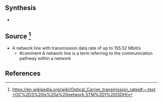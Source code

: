 ## Synthesis
- 
## Source [^1]
- A network line with transmission data rate of up to 155.52 Mbit/s
	- #comment A network line is a term referring to the communication pathway within a network
## References

[^1]: https://en.wikipedia.org/wiki/Optical_Carrier_transmission_rates#:~:text=OC%2D3%20is%20a%20network,STM%2D1%20(SDH)